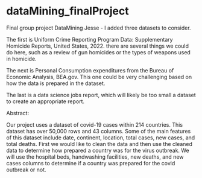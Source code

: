 # dataMining_finalProject
Final group project DataMining
Jesse - I added three datasets to consider. 

The first is Uniform Crime Reporting Program Data: Supplementary Homicide Reports, United States, 2022. there are several things we could do here, such as a review of gun homicides or the types of weapons used in homicide.

The next is Personal Consumption expenditures from the Bureau of Economic Analysis, BEA.gov.  This one could be very challenging based on how the data is prepared in the dataset.

The last is a data science jobs report, which will likely be too small a dataset to create an appropriate report.

Abstract:

Our project uses a dataset of covid-19 cases within 214 countries. This dataset has over 50,000 rows and 43 columns. Some of the main features of this dataset include date, continent, location, total cases, new cases, and total deaths. First we would like to clean the data and then use the cleaned data to determine how prepared a country was for the virus outbreak. We will use the hospital beds, handwashing facilities, new deaths, and new cases columns to determine if a country was prepared for the covid outbreak or not.
